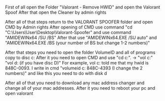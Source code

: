 First of all open the Folder "Valorant - Remove HWID" and open the Valorant Spoof
After that open the Cleaner by admin rights

After all of that steps return to the VALORANT SPOOFER folder and open CMD by Admin rights
After opening of CMD use command "cd "C:\Users\User\Desktop\Valorant-Spoofer"
and use command "AMIDEWINx64 /SU /BS"
After that use "AMIDEWINx64.EXE /SU auto" and "AMIDEWINx64.EXE /BS (your number of BS but change 1-2 numbers)"

After that steps you need to open the folder VolumeID and all of programs copy to disc c:
After it you need to open CMD and use "cd c:". -> "vol c:" "vol d: (if you have disc D)"
For example, vol c: told me that my hwid is 848C-0093. I write in cmd "volumeid c: 848C-4393 (I change the 2 numbers)" and like this you need to do with disk d

After all of that you need to download any mac address changer and change all of your mac addresses. After it you need to reboot your pc and open valorant

